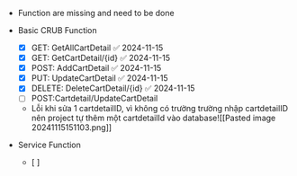 - Function are missing and need to be done

- Basic CRUB Function
	- [x] GET: GetAllCartDetail ✅ 2024-11-15
	- [x] GET: GetCartDetail/{id} ✅ 2024-11-15
	- [x] POST: AddCartDetail ✅ 2024-11-15
	- [x] PUT: UpdateCartDetail ✅ 2024-11-15
	- [x] DELETE: DeleteCartDetail/{id} ✅ 2024-11-15
	- [ ] POST:Cartdetail/UpdateCartDetail
	- Lỗi khi sửa 1 cartdetailID, vì không có trường trường nhập cartdetailID nên project tự thêm một cartdetailId vào database![[Pasted image 20241115151103.png]]

- Service Function
	- [ ] 
